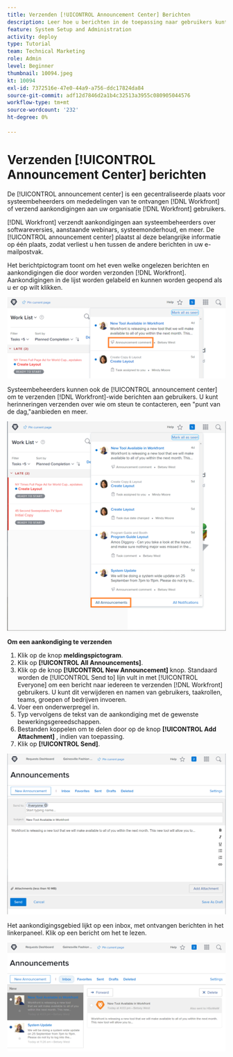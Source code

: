 ```yaml
---
title: Verzenden [!UICONTROL Announcement Center] Berichten
description: Leer hoe u berichten in de toepassing naar gebruikers kunt verzenden via de [!UICONTROL announcement center].
feature: System Setup and Administration
activity: deploy
type: Tutorial
team: Technical Marketing
role: Admin
level: Beginner
thumbnail: 10094.jpeg
kt: 10094
exl-id: 7372516e-47e0-44a9-a756-ddc17824da84
source-git-commit: adf12d7846d2a1b4c32513a3955c080905044576
workflow-type: tm+mt
source-wordcount: '232'
ht-degree: 0%

---
```


<!---
this has the same content as the system administrator notification setup and mangement section of the email and inapp notificiations learning path
--->

# Verzenden [!UICONTROL Announcement Center] berichten

De [!UICONTROL announcement center] is een gecentraliseerde plaats voor systeembeheerders om mededelingen van te ontvangen [!DNL Workfront] of verzend aankondigingen aan uw organisatie [!DNL Workfront] gebruikers.

[!DNL Workfront] verzendt aankondigingen aan systeembeheerders over softwareversies, aanstaande webinars, systeemonderhoud, en meer. De [!UICONTROL announcement center] plaatst al deze belangrijke informatie op één plaats, zodat verliest u hen tussen de andere berichten in uw e-mailpostvak.

Het berichtpictogram toont om het even welke ongelezen berichten en aankondigingen die door worden verzonden [!DNL Workfront]. Aankondigingen in de lijst worden gelabeld en kunnen worden geopend als u er op wilt klikken.

![Aankondiging in berichtenlijst onder berichtpictogram](assets/admin-fund-announcements-1.png)

Systeembeheerders kunnen ook de [!UICONTROL announcement center] om te verzenden [!DNL Workfront]-wide berichten aan gebruikers. U kunt herinneringen verzenden over wie om steun te contacteren, een &quot;punt van de dag,&quot;aanbieden en meer.

![[!UICONTROL All Announcements] link](assets/admin-fund-announcements-2.png)

**Om een aankondiging te verzenden**

1. Klik op de knop **meldingspictogram**.
1. Klik op **[!UICONTROL All Announcements]**.
1. Klik op de knop **[!UICONTROL New Announcement]** knop. Standaard worden de [!UICONTROL Send to] lijn vult in met [!UICONTROL Everyone] om een bericht naar iedereen te verzenden [!DNL Workfront] gebruikers. U kunt dit verwijderen en namen van gebruikers, taakrollen, teams, groepen of bedrijven invoeren.
1. Voer een onderwerpregel in.
1. Typ vervolgens de tekst van de aankondiging met de gewenste bewerkingsgereedschappen.
1. Bestanden koppelen om te delen door op de knop **[!UICONTROL Add Attachment]** , indien van toepassing.
1. Klik op **[!UICONTROL Send]**.

![Een aankondiging schrijven op de [!UICONTROL Announcements] page](assets/admin-fund-announcements-3.png)

Het aankondigingsgebied lijkt op een inbox, met ontvangen berichten in het linkerpaneel. Klik op een bericht om het te lezen.

![Aankondigingspagina](assets/admin-fund-announcements-4.png)
